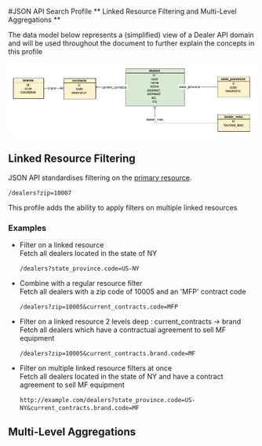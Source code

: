 #JSON API Search Profile
** Linked Resource Filtering and Multi-Level Aggregations **

The data model below represents a (simplified) view of a Dealer API domain and will be used throughout the document to further explain the concepts in this profile

![Dealer data model](https://raw.githubusercontent.com/agco-adm/json-api-search-profile/master/public/search-example-dealer-api.png)

## Linked Resource Filtering
JSON API standardises filtering on the [primary resource](http://jsonapi.org/format/#fetching-filtering). 
``` 
/dealers?zip=10007 
```
This profile adds the ability to apply filters on multiple linked resources

### Examples
- Filter on a linked resource  
  Fetch all dealers located in the state of NY  
  ```
  /dealers?state_province.code=US-NY
  ```
- Combine with a regular resource filter   
  Fetch all dealers with a zip code of 10005 and an 'MFP' contract code  
  ```
  /dealers?zip=10005&current_contracts.code=MFP
  ```
- Filter on a linked resource 2 levels deep : current_contracts -> brand  
  Fetch all dealers which have a contractual agreement to sell MF   equipment  
  ``` 
  /dealers?zip=10005&current_contracts.brand.code=MF
  ```
- Filter on multiple linked resource filters at once  
  Fetch all dealers located in the state of NY and have a contract agreement to sell MF equipment  
  ```
  http://example.com/dealers?state_province.code=US-NY&current_contracts.brand.code=MF
  ```

## Multi-Level Aggregations
